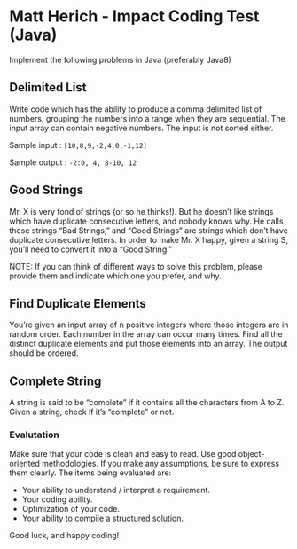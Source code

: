 # Matt Herich - Impact Coding Test (Java)

Implement the following problems in Java (preferably Java8)

## Delimited List
Write code which has the ability to produce a comma delimited list of
numbers, grouping the numbers into a range when they are sequential. The input array
can contain negative numbers. The input is not sorted either.

Sample input : `[10,8,9,-2,4,0,-1,12]`

Sample output : `-2:0, 4, 8-10, 12`

## Good Strings
Mr. X is very fond of strings (or so he thinks!). But he doesn’t like strings
which have duplicate consecutive letters, and nobody knows why. He calls these strings
“Bad Strings,” and “Good Strings” are strings which don’t have duplicate consecutive
letters. In order to make Mr. X happy, given a string S, you’ll need to convert it into a
“Good String.”

NOTE: If you can think of different ways to solve this problem, please provide them and
indicate which one you prefer, and why.


## Find Duplicate Elements
You’re given an input array of n positive integers where those integers are
in random order. Each number in the array can occur many times. Find all the distinct
duplicate elements and put those elements into an array. The output should be ordered.

## Complete String
A string is said to be “complete” if it contains all the characters from A to Z.
Given a string, check if it’s “complete” or not.

### Evalutation
Make sure that your code is clean and easy to read. Use good object-oriented methodologies. If
you make any assumptions, be sure to express them clearly.
The items being evaluated are:

* Your ability to understand / interpret a requirement.
* Your coding ability.
* Optimization of your code.
* Your ability to compile a structured solution.

Good luck, and happy coding!